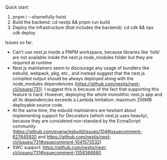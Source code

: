 Quick start:

1. pnpm i --shamefully-hoist
2. Build the backend: cd nestjs && pnpm run build
3. Deploy the infrastructure (that includes the backend): cd cdk && npx cdk deploy

Issues so far:

* Can't use nest.js inside a PNPM workspace, because libraries like 'tslib' are not available inside the nest.js
  node_modules folder but they are required at runtime
* Nest.js maintainers seem to discourage any usage of bundlers like esbuild, webpack, pkg, etc., and instead suggest
  that the nest.js compiled output should be always deployed along with the node_modules
  dependencies (https://github.com/nestjs/nest-cli/issues/731). I suggest this is because of the fact that supporting
  this feature is hard. However, deploying the whole monolithic nest.js app and all its dependencies exceeds a Lambda
  limitation: maximum 256MB deployable source code.
* At the same time, the esbuild maintainers are hesitant about implementing support for Decorators (which nest.js uses
  heavily), because they are considered non-standard by the EcmaScript
  community (https://github.com/evanw/esbuild/issues/104#issuecomment-627645920
  and https://github.com/nestjs/nest-cli/issues/731#issuecomment-1041573532)
* SWC support: https://github.com/nestjs/nest-cli/issues/731#issuecomment-1358366880

